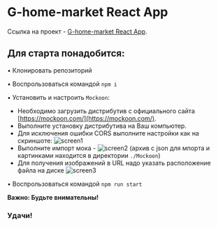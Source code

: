 # G-home-market React App

Ссылка на проект - [G-home-market React App](https://github.com/gin-az/G-home-market_React).

## Для старта понадобится:

• Клонировать репозиторий

• Воспрользоваться командой `npm i`

• Установить и настроить `Mockoon`: 

 - Необходимо загрузить дистрибутив с официального сайта [https://mockoon.com/](https://mockoon.com/).
 - Выполните установку дистрибутива на Ваш компьютер.
 - Для исключения ошибки CORS выполните настройки как на скриншоте: ![screen1]("./mockoon/1.png")
 - Выполните импорт мока - ![screen2]("./mockoon/2.png") (архив с json для мпорта и картинками находится в директории `./Mockoon`)
 - Для получения изображений в URL надо указать расположение файла на диске ![screen3]("./mockoon/3.png")

• Воспрользоваться командой `npm run start`

**Важно: Будьте внимательны!**

### Удачи!

